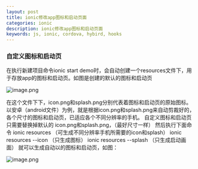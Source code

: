 ```yaml
---
layout: post
title: ionic修改app图标和启动页面
categories: ionic
description: ionic修改app图标和启动页面
keywords: js, ionic, cordova, hybird, hooks
---
```


### 自定义图标和启动页
在执行新建项目命令ionic start demo时，会自动创建一个resources文件下，用于存放app的图标和启动页。如图是创建的默认的图标和启动页

![image.png](http://upload-images.jianshu.io/upload_images/4263048-32f13fcad7a7fbe9.png?imageMogr2/auto-orient/strip%7CimageView2/2/w/1240)
 
在这个文件下下，icon.png和splash.png分别代表着图标和启动页的原始图标。
以安卓（android文件）为例，就是根据icon.png和splash.png来自动剪裁好的，各个尺寸的图标和启动页，已适应各个不同分辨率的手机。
自定义图标和启动页只需要替换掉默认的 icon.png和splash.png，（最好尺寸一样）
然后执行下面命令
    ionic resources			（可生成不同分辨率手机所需要的icon和splash）
    ionic resources --icon			（只生成图标）
    ionic resources --splash			（只生成启动画面）
就可以生成自动以的图标和启动页，如图：

![image.png](http://upload-images.jianshu.io/upload_images/4263048-7aaf4fffe11ea1f6.png?imageMogr2/auto-orient/strip%7CimageView2/2/w/1240)


